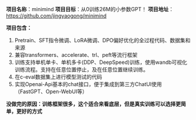 **项目名称**：minimind
**项目目标**：从0训练26M的小参数GPT！
**项目地址**：https://github.com/jingyaogong/minimind

**项目包含：**
1. Pretrain、SFT指令微调、LoRA微调、DPO偏好优化的全过程代码、数据集和来源
2. 兼容transformers、accelerate、trl、peft等流行框架
3. 训练支持单机单卡、单机多卡(DDP、DeepSpeed)训练，使用wandb可视化训练流程。支持在任意位置停止，及在任意位置继续训练。
4. 在c-eval数据集上进行模型测试的代码
5. 实现Openai-Api基本的chat接口，便于集成到第三方ChatUI使用（FastGPT、Open-WebUI等）

**没做完的原因：训练框架很多，这个适合来看底层，但是真实训练可以选择更简单，更好的方式**